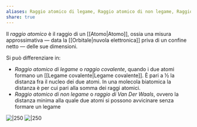 ```yaml
---
aliases: Raggio atomico di legame, Raggio atomico di non legame, Raggio covalente, Raggio di Van Der Waals,
share: true
---
```

Il *raggio atomico* è il raggio di un [[Atomo|Atomo]], ossia una misura approssimativa — data la [[Orbitale|nuvola elettronica]] priva di un confine netto — delle sue dimensioni.

Si può differenziare in:
- *Raggio atomico di legame* o *raggio covalente*, quando i due atomi formano un [[Legame covalente|Legame covalente]]. È pari a ½ la distanza fra il nucleo dei due atomi.
  In una molecola biatomica la distanza è per cui pari alla somma dei raggi atomici.
- *Raggio atomico di non legame* o *raggio di Van Der Waals*, ovvero la distanza minima alla quale due atomi si possono avvicinare senza formare un legame

![|250](c5ef428cc6a1df2e741d4cfd3f1c8059_MD5%201.png) ![|250](c7d65122b5dab8e72b0e47e69b3fc59a_MD5%201.png)